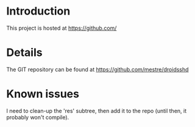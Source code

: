 # Introduction #

This project is hosted at https://github.com/


# Details #

The GIT repository can be found at https://github.com/mestre/droidsshd

# Known issues #

I need to clean-up the 'res' subtree, then add it to the repo (until then, it probably won't compile).